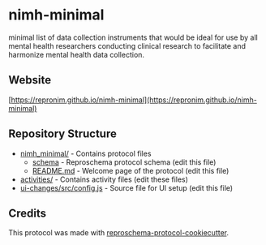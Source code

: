 # nimh-minimal

minimal list of data collection instruments that would be ideal for use by all mental health researchers conducting clinical research to facilitate and harmonize mental health data collection.

## Website

[https://repronim.github.io/nimh-minimal](https://repronim.github.io/nimh-minimal)

## Repository Structure

* [nimh_minimal/](nimh_minimal/) - Contains protocol files
  * [schema](nimh_minimal/nimh_minimal_schema) - Reproschema protocol schema (edit this file)
  * [README.md](nimh_minimal/README.md) - Welcome page of the protocol (edit this file)
* [activities/](activities/) - Contains activity files (edit these files)
* [ui-changes/src/config.js](ui-changes/src/config.js) - Source file for UI setup (edit this file)

## Credits

This protocol was made with
[reproschema-protocol-cookiecutter](https://github.com/ReproNim/reproschema-protocol-cookiecutter).
